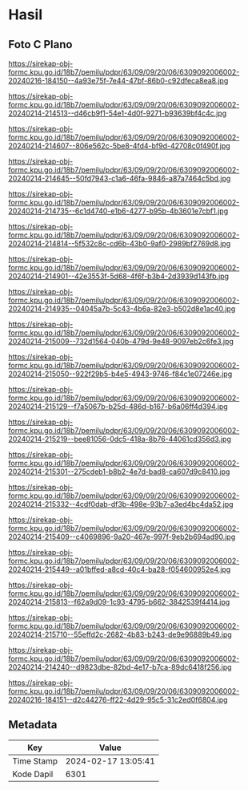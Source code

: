 # Hasil

## Foto C Plano

https://sirekap-obj-formc.kpu.go.id/18b7/pemilu/pdpr/63/09/09/20/06/6309092006002-20240216-184150--4a93e75f-7e44-47bf-86b0-c92dfeca8ea8.jpg

https://sirekap-obj-formc.kpu.go.id/18b7/pemilu/pdpr/63/09/09/20/06/6309092006002-20240214-214513--d46cb9f1-54e1-4d0f-9271-b93639bf4c4c.jpg

https://sirekap-obj-formc.kpu.go.id/18b7/pemilu/pdpr/63/09/09/20/06/6309092006002-20240214-214607--806e562c-5be8-4fd4-bf9d-42708c0f490f.jpg

https://sirekap-obj-formc.kpu.go.id/18b7/pemilu/pdpr/63/09/09/20/06/6309092006002-20240214-214645--50fd7943-c1a6-46fa-9846-a87a7464c5bd.jpg

https://sirekap-obj-formc.kpu.go.id/18b7/pemilu/pdpr/63/09/09/20/06/6309092006002-20240214-214735--6c1d4740-e1b6-4277-b95b-4b3601e7cbf1.jpg

https://sirekap-obj-formc.kpu.go.id/18b7/pemilu/pdpr/63/09/09/20/06/6309092006002-20240214-214814--5f532c8c-cd6b-43b0-9af0-2989bf2769d8.jpg

https://sirekap-obj-formc.kpu.go.id/18b7/pemilu/pdpr/63/09/09/20/06/6309092006002-20240214-214901--42e3553f-5d68-4f6f-b3b4-2d3939d143fb.jpg

https://sirekap-obj-formc.kpu.go.id/18b7/pemilu/pdpr/63/09/09/20/06/6309092006002-20240214-214935--04045a7b-5c43-4b6a-82e3-b502d8e1ac40.jpg

https://sirekap-obj-formc.kpu.go.id/18b7/pemilu/pdpr/63/09/09/20/06/6309092006002-20240214-215009--732d1564-040b-479d-9e48-9097eb2c6fe3.jpg

https://sirekap-obj-formc.kpu.go.id/18b7/pemilu/pdpr/63/09/09/20/06/6309092006002-20240214-215050--922f29b5-b4e5-4943-9746-f84c1e07246e.jpg

https://sirekap-obj-formc.kpu.go.id/18b7/pemilu/pdpr/63/09/09/20/06/6309092006002-20240214-215129--f7a5067b-b25d-486d-b167-b6a06ff4d394.jpg

https://sirekap-obj-formc.kpu.go.id/18b7/pemilu/pdpr/63/09/09/20/06/6309092006002-20240214-215219--bee81056-0dc5-418a-8b76-44061cd356d3.jpg

https://sirekap-obj-formc.kpu.go.id/18b7/pemilu/pdpr/63/09/09/20/06/6309092006002-20240214-215301--275cdeb1-b8b2-4e7d-bad8-ca607d9c8410.jpg

https://sirekap-obj-formc.kpu.go.id/18b7/pemilu/pdpr/63/09/09/20/06/6309092006002-20240214-215332--4cdf0dab-df3b-498e-93b7-a3ed4bc4da52.jpg

https://sirekap-obj-formc.kpu.go.id/18b7/pemilu/pdpr/63/09/09/20/06/6309092006002-20240214-215409--c4069896-9a20-467e-997f-9eb2b694ad90.jpg

https://sirekap-obj-formc.kpu.go.id/18b7/pemilu/pdpr/63/09/09/20/06/6309092006002-20240214-215449--a01bffed-a8cd-40c4-ba28-f054600952e4.jpg

https://sirekap-obj-formc.kpu.go.id/18b7/pemilu/pdpr/63/09/09/20/06/6309092006002-20240214-215813--f62a9d09-1c93-4795-b662-3842539f4414.jpg

https://sirekap-obj-formc.kpu.go.id/18b7/pemilu/pdpr/63/09/09/20/06/6309092006002-20240214-215710--55effd2c-2682-4b83-b243-de9e96889b49.jpg

https://sirekap-obj-formc.kpu.go.id/18b7/pemilu/pdpr/63/09/09/20/06/6309092006002-20240214-214240--d9823dbe-82bd-4e17-b7ca-89dc6418f256.jpg

https://sirekap-obj-formc.kpu.go.id/18b7/pemilu/pdpr/63/09/09/20/06/6309092006002-20240216-184151--d2c44276-ff22-4d29-95c5-31c2ed0f6804.jpg


## Metadata

| Key        | Value               |
| ---------- | ------------------- |
| Time Stamp | 2024-02-17 13:05:41 |
| Kode Dapil | 6301                |



